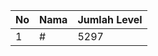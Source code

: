 | No | Nama            | Jumlah Level |
|----|-----------------|--------------|
| 1  | #    |    5297        |
